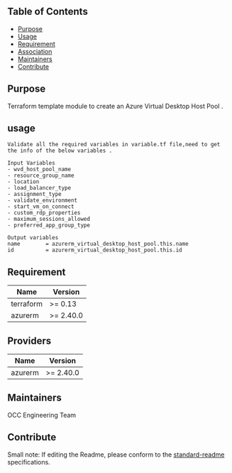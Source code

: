 ## Table of Contents

- [Purpose](#purpose)
- [Usage](#usage)
- [Requirement](#requirement)
- [Association](#association)
- [Maintainers](#maintainers)
- [Contribute](#contribute)

## Purpose 
Terraform template module to create an Azure Virtual Desktop Host Pool .

## usage
```
Validate all the required variables in variable.tf file,need to get the info of the below variables .

Input Variables 
- wvd_host_pool_name
- resource_group_name
- location 
- load_balancer_type
- assignment_type
- validate_environment
- start_vm_on_connect
- custom_rdp_properties
- maximum_sessions_allowed
- preferred_app_group_type

Output variables 
name        = azurerm_virtual_desktop_host_pool.this.name
id          = azurerm_virtual_desktop_host_pool.this.id

```
## Requirement 

Name | Version
-----|--------
terraform | >= 0.13
azurerm | >= 2.40.0

## Providers

| Name | Version |
|------|---------|
azurerm | >= 2.40.0


## Maintainers
OCC Engineering Team


## Contribute
Small note: If editing the Readme, please conform to the [standard-readme](https://github.com/optum-connect/Standard-readme-protocol-OCC) specifications.

